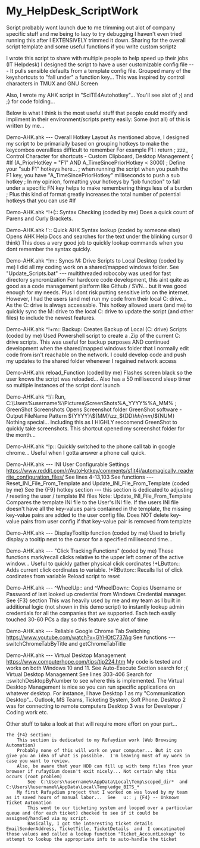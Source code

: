 # My_HelpDesk_ScriptWork
Script probably wont launch due to me trimming out alot of company specific stuff and me being to lazy to try debugging
I haven't even tried running this after I EXTENSIVELY trimmed it down.
Sharing for the overall script template  and  some useful functions if you write custom scriptz

I wrote this script to share with multiple people to help speed up their jobs (IT Helpdesk)
I designed the script to have a user customizable config file --- It pulls sensible defaults from a template config file.
Grouped many of the keyshortcuts to "fall under" a function key... This was inspired by control characters in TMUX and GNU Screen

Also, I wrote my AHK script in "SciTE4Autohotkey"... You'll see alot of ;{ and ;} for code folding...

Below is what I think is the most useful stuff that people could modify and impliment in their environment/scripts pretty easily:
Some (not all) of this is written by me...

Demo-AHK.ahk --- Overall Hotkey Layout
    As mentioned above, I designed my script to be primarially based on grouping hotkeys to make the keycombos overallless difficult to remember
    For example
        F1:: return ; zzz_ Control Character for shortcuts - Custom Clipboard, Desktop Management
        {
        #If (A_PriorHotKey = "F1" AND A_TimeSincePriorHotkey < 3000)
          ; Define your "sub F1" hotkeys here... 
          ; when running the script when you push the F1 key, you have "A_TimeSincePriorHotkey" milliseconds to push a sub hotkey
          ; In my opinion, formatting your hotkeys by "job function" to fall under a specific FN key helps to make remembering things less of a burden
          ; Plus this kind of format greatly increases the total number of potential hotkeys that you can use
        #If

Demo-AHK.ahk     ^!+(::     Syntax Checking   (coded by me)
    Does a quick count of Parens and Curly Brackets.

Demo-AHK.ahk     !`::       Quick AHK Syntax lookup     (coded by someone else)
     Opens AHK Help Docs  and searches for the text under the blinking cursor (I think)
     This does a very good job to quickly lookup commands when you dont remember the syntax quickly.

Demo-AHK.ahk     ^!m::     Syncs M: Drive Scripts to Local Desktop      (coded by me)
     I did all my coding work on a shared/mapped windows folder.
         See "Update_Scripts.bat"  --- multithreaded robocoby was used for fast directory syncronization
         For hardcore code development, this aint quite as good as a code management platform like Github / SVN... but it was good enough for my needs. Plus I dont risk putting sensitive info on the internet.
     However, I had the users (and me) run my code from their local C: drive... As the C: drive is always accessable. 
     This hotkey allowed users (and me) to quickly sync the M: drive to the local C: drive to update the script (and other files) to include the newest features.

Demo-AHK.ahk     ^!+m::   Backup: Creates Backup of Local (C: drive) Scripts     (coded by me)
    Used Powershell script to create a .Zip of the current C: drive scripts.
    This was useful for backup purposes  AND  continued development when the shared/mapped windows folder that I normally edit code from isn't reachable on the network.
        I could develop code and push my updates to the shared folder whenever I regained network access 

Demo-AHK.ahk     reload_Function      (coded by me)
    Flashes screen black so the user knows the script was reloaded...
    Also has a 50 millisecond sleep timer so multiple instances of the script dont launch
    
Demo-AHK.ahk     ^!/::Run, C:\Users\%username%\Pictures\ScreenShots\%A_YYYY%\%A_MM% ; GreenShot Screenshots  Opens Screenshot folder GreenShot software - Output FileName Pattern ${YYYY}\${MM}\zz_${DD}_${hh}${mm}_${NUM}
    Nothing special... Including this as I HIGHLY reccomend GreenShot to quickly take screenshots.
    This shortcut opened my screenshot folder for the month...

Demo-AHK.ahk     ^!p::    Quickly switched to the phone call tab in google chrome... Useful when I gotta answer a phone call quick.

Demo-AHK.ahk --- INI User Configurable Settings          https://www.reddit.com/r/AutoHotkey/comments/s1it4j/automagically_readwrite_configuration_files/
    See lines 4-13,103
    See functions ---  Reset_INI_File_From_Template   and   Update_INI_File_From_Template    (coded by me)
    See the {F9} hotkey section --- this section is dedicated to adjusting / reseting the user / template INI files
        Note:  Update_INI_File_From_Template
                   Compares the template INI file to the User's INI file.
                   If the users INI file doesn't have all the key-values pairs contained in the template, the missing key-value pairs are added to the user config file.
                   Does NOT delete key-value pairs from user config if that key-value pair is removed from template
    
Demo-AHK.ahk --- DisplayTooltip   function     (coded by me)
    Used to briefly display a tooltip next to the cursor for a specified millisecond time...

Demo-AHK.ahk --- "Click Tracking Functions"     (coded by me)
    These functions mark/recall clicks relative to the upper left corner of the active window...
    Useful to quickly gather physical click cordinates
        !+LButton::    Adds current click cordinates to variable.
        !+RButton::    Recalls list of click cordinates from variable
            Reload script to reset

Demo-AHK.ahk ---  ^WheelUp::    and    ^WheelDown::
    Copies Username or Password of last looked up credential from Windows Credential manager.
        See {F3} section
    This was heavily used by me and my team as I built in additional logic (not shown in this demo script) to instantly lookup admin credentials for all the companies that we supported.
        Each tech easily touched 30-60 PCs a day so this feature save alot of time

Demo-AHK.ahk --- Reliable Google Chrome Tab Switching    https://www.youtube.com/watch?v=GYHOtC737Ag
    See functions ---  switchChromeTabByTitle    and    getChromeTabTitle

Demo-AHK.ahk --- Virtual Desktop Management              https://www.computerhope.com/tips/tip224.htm
    My code is tested and works on both Windows 10 and 11.
    See Auto-Execute Section    search for   ;{ Virtual Desktop Management
    See lines  303-406
    Search for ::switchDesktopByNumber  to see where this is implemented.
        The Virtual Desktop Management is nice so you can run specific applications on whatever desktop.
        For instance, I have Desktop 1 as my "Communication Desktop"... Outlook, MS Teams, Ticketing System, Soft Phone.
                             Desktop 2 was for connecting to remote computers
                             Desktop 3 was for Developer / Coding work
                             etc.

Other stuff to take a look at that will require more effort on your part...

    The {F4} section:
        This section is dedicated to my Rufaydium work (Web Browsing Automation)
        Probably none of this will work on your computer... But it can give you an idea of what is possible.  I'm leaving most of my work in case you want to review.
        Also, be aware that your HDD can fill up with temp files from your browser if rufaydium doesn't exit nicely... Not certain why this occurs (root problem)
            See  C:\Users\%username%\AppData\Local\Temp\scoped_dir*  and  C:\Users\%username%\AppData\Local\Temp\edge_BITS_*
        My first Rufaydium project that I worked on was loved by my team as it saved hours of manual labor...  See   u:: ; {F4} -- Unknown Ticket Automation
            This went to our ticketing system and looped over a particular queue and (for each ticket) checked to see if it could be assigned/handled via my script.
            Basically, I got the interesting ticket details EmailSenderAddress, TicketTitle, TicketDetails  and  I concatinated those values and called a lookup function "Ticket_AccountLookup" to attempt to lookup the appropriate info to auto-handle the ticket
            
